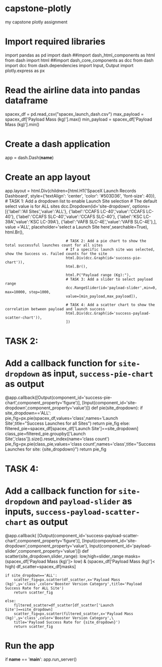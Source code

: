 # capstone-plotly
my capstone plotly assignment
# Import required libraries
import pandas as pd
import dash
##import dash_html_components as html
from dash import html
##import dash_core_components as dcc
from dash import dcc
from dash.dependencies import Input, Output
import plotly.express as px

# Read the airline data into pandas dataframe
spacex_df = pd.read_csv("spacex_launch_dash.csv")
max_payload = spacex_df['Payload Mass (kg)'].max()
min_payload = spacex_df['Payload Mass (kg)'].min()

# Create a dash application
app = dash.Dash(__name__)

# Create an app layout
app.layout = html.Div(children=[html.H1('SpaceX Launch Records Dashboard',
                                        style={'textAlign': 'center', 'color': '#503D36',
                                               'font-size': 40}),
                                # TASK 1: Add a dropdown list to enable Launch Site selection
                                # The default select value is for ALL sites
                                dcc.Dropdown(id='site-dropdown',
                                                    options=[{'label':'All Sites','value':'ALL'},
                                                             {'label':'CCAFS LC-40','value':'CCAFS LC-40'},
                                                             {'label':'CCAFS SLC-40','value':'CCAFS SLC-40'},
                                                             {'label':'KSC LC-39A','value':'KSC LC-39A'},
                                                             {'label':'VAFB SLC-4E','value':'VAFB SLC-4E'},],
                                                    value ='ALL',
                                                    placeholder='select a Launch Site here',searchable=True),
                                html.Br(),

                                # TASK 2: Add a pie chart to show the total successful launches count for all sites
                                # If a specific launch site was selected, show the Success vs. Failed counts for the site
                                html.Div(dcc.Graph(id='success-pie-chart')),
                                html.Br(),

                                html.P("Payload range (Kg):"),
                                # TASK 3: Add a slider to select payload range
                                dcc.RangeSlider(id='payload-slider',min=0, max=10000, step=1000,
                                value=[min_payload,max_payload]),

                                # TASK 4: Add a scatter chart to show the correlation between payload and launch success
                                html.Div(dcc.Graph(id='success-payload-scatter-chart')),
                                ])

# TASK 2:
# Add a callback function for `site-dropdown` as input, `success-pie-chart` as output
@app.callback([Output(component_id='success-pie-chart',component_property='figure')],
              [Input(component_id='site-dropdown',component_property='value')])
def pie(site_dropdown):
    if site_dropdown=='ALL':
        pie_fig=px.pie(spacex_df,values='class',names='Launch Site',title="Success Launches for all Sites")
        return pie_fig
    else:
        filtered_pie=spacex_df[spacex_df['Launch Site']==site_dropdown]
        class_pie=filtered_pie.groupby(['Launch Site','class']).size().reset_index(name='class count')
        pie_fig=px.pie(class_pie,values='class count',names='class',title="Success Launches for site: {site_dropdown}")
        return pie_fig


# TASK 4:
# Add a callback function for `site-dropdown` and `payload-slider` as inputs, `success-payload-scatter-chart` as output
@app.callback(
                [Output(component_id='success-payload-scatter-chart',component_property='figure')],
                [Input(component_id='site-dropdown',component_property='value'),
                 Input(component_id='payload-slider',component_property='value')])
def scatter(site_dropdown,slider_range):
    low,high=slider_range
    masks=(spacex_df['Payload Mass (kg)']> low) & (spacex_df['Payload Mass (kg)']< high)
    df_scatter=spacex_df[masks]

    if site_dropdown=='ALL':
        scatter_fig=px.scatter(df_scatter,x='Payload Mass (kg)',y='class',color='Booster Version Category',title='Payload Success Rate for ALL Site')
        return scatter_fig

    else:
        filtered_scatter=df_scatter[df_scatter['Launch Site']==site_dropdown]
        scatter_fig=px.scatter(filtered_scatter,x='Payload Mass (kg)',y='class',color='Booster Version Category',\
        title='Payload Success Rate for {site_dropdown}')
        return scatter_fig


# Run the app
if __name__ == '__main__':
    app.run_server()
